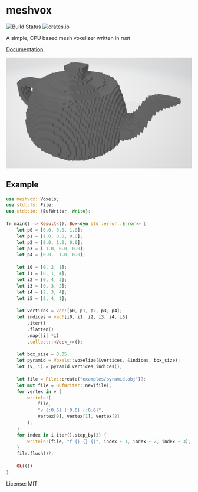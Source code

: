 # meshvox
![Build Status](https://github.com/daidanretsu/meshvox/workflows/Rust/badge.svg) [![crates.io](https://img.shields.io/crates/v/meshvox.svg)](https://crates.io/crates/meshvox)

A simple, CPU based mesh voxelizer written in rust

[Documentation](https://docs.rs/meshvox/).

![](teapot.png)

## Example
```rust
use meshvox::Voxels;
use std::fs::File;
use std::io::{BufWriter, Write};

fn main() -> Result<(), Box<dyn std::error::Error>> {
    let p0 = [0.0, 0.0, 1.0];
    let p1 = [1.0, 0.0, 0.0];
    let p2 = [0.0, 1.0, 0.0];
    let p3 = [-1.0, 0.0, 0.0];
    let p4 = [0.0, -1.0, 0.0];

    let i0 = [0, 2, 1];
    let i1 = [0, 1, 4];
    let i2 = [0, 4, 3];
    let i3 = [0, 3, 2];
    let i4 = [2, 3, 4];
    let i5 = [2, 4, 1];

    let vertices = vec![p0, p1, p2, p3, p4];
    let indices = vec![i0, i1, i2, i3, i4, i5]
        .iter()
        .flatten()
        .map(|i| *i)
        .collect::<Vec<_>>();

    let box_size = 0.05;
    let pyramid = Voxels::voxelize(&vertices, &indices, box_size);
    let (v, i) = pyramid.vertices_indices();

    let file = File::create("examples/pyramid.obj")?;
    let mut file = BufWriter::new(file);
    for vertex in v {
        writeln!(
            file,
            "v {:0.6} {:0.6} {:0.6}",
            vertex[0], vertex[1], vertex[2]
        );
    }
    for index in i.iter().step_by(3) {
        writeln!(file, "f {} {} {}", index + 1, index + 2, index + 3);
    }
    file.flush()?;

    Ok(())
}
```

License: MIT